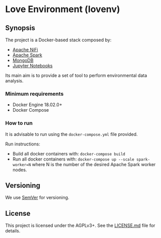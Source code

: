 # Love Environment (lovenv)

## Synopsis
The project is a Docker-based stack composed by:
* [Apache NiFi](https://nifi.apache.org/)
* [Apache Spark](https://spark.apache.org/)
* [MongoDB](https://www.mongodb.com/)
* [Jupyter Notebooks](https://jupyter.org/)

Its main aim is to provide a set of tool to perform environmental data analysis.

### Minimum requirements
* Docker Engine 18.02.0+
* Docker Compose

### How to run
It is advisable to run using the `docker-compose.yml` file provided.

Run instructions:

* Build all docker containers with: `docker-compose build`
* Run all docker containers with: `docker-compose up --scale spark-worker=N` where N is the number of the desired Apache Spark worker nodes.

## Versioning
We use [SemVer](http://semver.org/) for versioning.

## License
This project is licensed under the AGPLv3+. See the [LICENSE.md](LICENSE.md) file for details.
